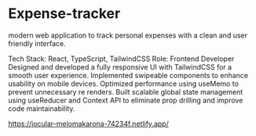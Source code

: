 # Expense-tracker
modern web application to track personal expenses with a clean and user friendly interface. 


Tech Stack: React, TypeScript, TailwindCSS 
Role: Frontend Developer 
Designed and developed a fully responsive UI with TailwindCSS for a 
smooth user experience. 
Implemented swipeable components to enhance usability on mobile 
devices. 
Optimized performance using useMemo to prevent unnecessary re
renders. 
Built scalable global state management using useReducer and Context 
API to eliminate prop drilling and improve code maintainability. 

https://jocular-melomakarona-74234f.netlify.app/ 
